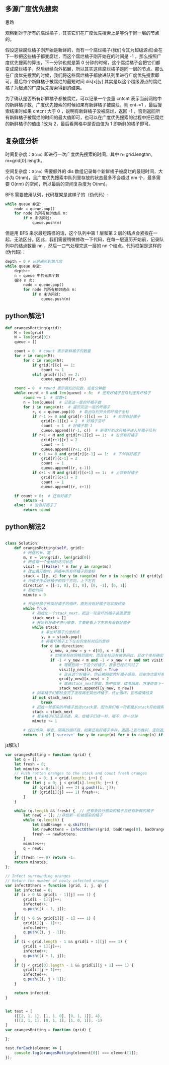 
## 多源广度优先搜索

思路

观察到对于所有的腐烂橘子，其实它们在广度优先搜索上是等价于同一层的节点的。

假设这些腐烂橘子刚开始是新鲜的，而有一个腐烂橘子(我们令其为超级源点)会在下一秒把这些橘子都变腐烂，而这个腐烂橘子刚开始在的时间是 -1 ，那么按照广度优先搜索的算法，下一分钟也就是第 0 分钟的时候，这个腐烂橘子会把它们都变成腐烂橘子，然后继续向外拓展，所以其实这些腐烂橘子是同一层的节点。那么在广度优先搜索的时候，我们将这些腐烂橘子都放进队列里进行广度优先搜索即可，最后每个新鲜橘子被腐烂的最短时间 dis[x][y] 其实是以这个超级源点的腐烂橘子为起点的广度优先搜索得到的结果。

为了确认是否所有新鲜橘子都被腐烂，可以记录一个变量 cntcnt 表示当前网格中的新鲜橘子数，广度优先搜索的时候如果有新鲜橘子被腐烂，则 cnt-=1 ，最后搜索结束时如果 cntcnt 大于 0 ，说明有新鲜橘子没被腐烂，返回 -1 ，否则返回所有新鲜橘子被腐烂的时间的最大值即可，也可以在广度优先搜索的过程中把已腐烂的新鲜橘子的值由 1改为 2，最后看网格中是否由值为 1 即新鲜的橘子即可。

## 复杂度分析

时间复杂度：`O(nm)`
即进行一次广度优先搜索的时间，其中 n=grid.lengthn, m=grid[0].length。

空间复杂度：`O(nm)`
需要额外的 dis 数组记录每个新鲜橘子被腐烂的最短时间，大小为 O(nm)，且广度优先搜索中队列里存放的状态最多不会超过 nm 个，最多需要 O(nm) 的空间，所以最后的空间复杂度为 O(nm)。




BFS 需要使用队列，代码框架是这样子的（伪代码）:
```python
while queue 非空:
	node = queue.pop()
    for node 的所有相邻结点 m:
        if m 未访问过:
            queue.push(m)
```

但是用 BFS 来求最短路径的话，这个队列中第 1 层和第 2 层的结点会紧挨在一起，无法区分。因此，我们需要稍微修改一下代码，在每一层遍历开始前，记录队列中的结点数量 nn ，然后一口气处理完这一层的 nn 个结点。代码框架是这样的(伪代码)：
```python
depth = 0 # 记录遍历到第几层
while queue 非空:
    depth++
    n = queue 中的元素个数
    循环 n 次:
        node = queue.pop()
        for node 的所有相邻结点 m:
            if m 未访问过:
                queue.push(m)
```

## python解法1
```python
def orangesRotting(grid):
    M = len(grid)
    N = len(grid[0])
    queue = []

    count = 0  # count 表示新鲜橘子的数量
    for r in range(M):
        for c in range(N):
            if grid[r][c] == 1:
                count += 1
            elif grid[r][c] == 2:
                queue.append((r, c))

    round = 0  # round 表示腐烂的轮数，或者分钟数
    while count > 0 and len(queue) > 0:  # 还有好橘子且队列还有坏橘子
        round += 1  # 层数+1
        n = len(queue)  # 记录这一层的坏橘子数
        for i in range(n):  # 遍历完这一层的坏橘子
            r, c = queue.pop(0)  # 取出队列开头的坏橘子坐标
            if r-1 >= 0 and grid[r-1][c] == 1:  # 右邻有好橘子
                grid[r-1][c] = 2  # 好橘子变坏
                count -= 1  # 好橘子数-1
                queue.append((r-1, c))  # 新变坏的这只橘子进入坏橘子队列
            if r+1 < M and grid[r+1][c] == 1:  # 左邻有好橘子
                grid[r+1][c] = 2
                count -= 1
                queue.append((r+1, c))
            if c-1 >= 0 and grid[r][c-1] == 1:  # 下邻有好橘子
                grid[r][c-1] = 2
                count -= 1
                queue.append((r, c-1))
            if c+1 < N and grid[r][c+1] == 1:  # 上邻有好橘子
                grid[r][c+1] = 2
                count -= 1
                queue.append((r, c+1))

    if count > 0:  # 还有好橘子
        return -1
    else:  # 没有好橘子了
        return round
```

## python解法2
```python

class Solution:
    def orangesRotting(self, grid):
        # 网格的长，宽
        m, n = len(grid), len(grid[0])
        # 网格每一个坐标的访问状态
        visit = [[False] * n for y in range(m)]
        # 找出最开始时，网格中所有坏橘子的坐标
        stack = [[y, x] for y in range(m) for x in range(n) if grid[y][x] == 2]
        # 坏橘子传染好橘子的四个方向，上下左右
        direction = [[-1, 0], [1, 0], [0, -1], [0, 1]]
        # 初始时间
        minute = 0

        # 开始坏橘子传染好橘子的循环，直到没有好橘子可以被传染
        while True:
            # 初始化一个stack_next，把这一轮变坏的橘子装进里面
            stack_next = []
            # 开始对坏橘子进行审查，主要是看上下左右有没有好橘子
            while stack:
                # 拿出坏橘子的坐标点
                y, x = stack.pop()
                # 再看坏橘子上下左右的坐标对应的坐标
                for d in direction:
                    y_new, x_new = y + d[0], x + d[1]
                    # 如果坐标在网格范围内，而且坐标没有被访问过，且这个坐标确实有个好橘子
                    if -1 < y_new < m and -1 < x_new < n and not visit[y_new][x_new] and grid[y_new][x_new] == 1:
                        # 观察慰问一下这个好橘子，表示已经访问过了
                        visit[y_new][x_new] = True
                        # 告诉这个好橘子，你已被隔壁的坏橘子感染，现在你也是坏橘子了
                        grid[y_new][x_new] = 2
                        # 放进stack_next里面，集中管理，精准隔离，方便排查下一轮会变坏的橘子
                        stack_next.append([y_new, x_new])
            # 如果橘子们都检查完了发现再无其他坏橘子，终止循环，宣布疫情结束
            if not stack_next:
                break
            # 把这一轮感染的坏橘子放进stack里，因为我们每一轮都是从stack开始搜索的
            stack = stack_next
            # 看来橘子们还没凉透，来，给橘子们续一秒，哦不，续一分钟
            minute += 1

        # 经过传染，审查，隔离的循环后，如果还有好橘子幸存，返回-1宣布胜利，否则返回橘子们的存活时间
        return -1 if ['survive' for y in range(m) for x in range(n) if grid[y][x] == 1] else minute
```


js解法1
```js
var orangesRotting = function (grid) {
    let q = [];
    let fresh = 0;
    let minutes = 0;
    // Push rotten oranges to the stack and count fresh oranges
    for (let i = 0; i < grid.length; i++) {
        for (let j = 0; j < grid[i].length; j++) {
            if (grid[i][j] === 2) q.push([i, j]);
            if (grid[i][j] === 1) fresh++;
        }
    }

    while (q.length && fresh) {  // 还有未执行感染的橘子且还有新鲜的橘子
        let newQ = []; //存放新一轮被感染的橘子
        while (q.length) {
            let badOrange = q.shift();
            let newRottens = infectOthers(grid, badOrange[0], badOrange[1], newQ);
            fresh -= newRottens;
        }
        minutes++;
        q = newQ;
    }
    if (fresh !== 0) return -1;
    return minutes;
};

// Infect surrounding oranges
// Return the number of newly infected oranges
var infectOthers = function (grid, i, j, q) {
    let infected = 0;
    if (i > 0 && grid[i - 1][j] === 1) {
        grid[i - 1][j]++;
        infected++;
        q.push([i - 1, j]);
    }
    if (j > 0 && grid[i][j - 1] === 1) {
        grid[i][j - 1]++;
        infected++;
        q.push([i, j - 1]);
    }
    if (i < grid.length - 1 && grid[i + 1][j] === 1) {
        grid[i + 1][j]++;
        infected++;
        q.push([i + 1, j]);
    }
    if (j < grid[0].length - 1 && grid[i][j + 1] === 1) {
        grid[i][j + 1]++;
        infected++;
        q.push([i, j + 1]);
    }

    return infected;
}


let test = [
    ([[2, 1, 1], [1, 1, 0], [0, 1, 1]], 4),
    ([[2, 1, 1], [0, 1, 1], [1, 0, 1]], -1)
]
var orangesRotting = function (grid) {

};

test.forEach(element => {
    console.log(orangesRotting(element[0]) === element[1]);
});
```